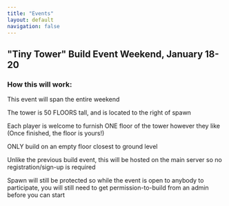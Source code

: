 ```yaml
---
title: "Events"
layout: default
navigation: false
---
```


## "Tiny Tower" Build Event Weekend, January 18-20

### How this will work:

<p>This event will span the entire weekend</p>
<p>The tower is 50 FLOORS tall, and is located to the right of spawn</p>
<p>Each player is welcome to furnish ONE floor of the tower however they like (Once finished, the floor is yours!)</p>
<p>ONLY build on an empty floor closest to ground level</p>
<p>Unlike the previous build event, this will be hosted on the main server so no registration/sign-up is required</p>
<p>Spawn will still be protected so while the event is open to anybody to participate, you will still need to get permission-to-build from an admin before you can start</p>
